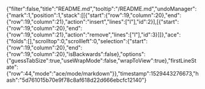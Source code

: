 {"filter":false,"title":"README.md","tooltip":"/README.md","undoManager":{"mark":1,"position":1,"stack":[[{"start":{"row":19,"column":20},"end":{"row":19,"column":21},"action":"insert","lines":["l"],"id":2}],[{"start":{"row":19,"column":20},"end":{"row":19,"column":21},"action":"remove","lines":["l"],"id":3}]]},"ace":{"folds":[],"scrolltop":0,"scrollleft":0,"selection":{"start":{"row":19,"column":20},"end":{"row":19,"column":20},"isBackwards":false},"options":{"guessTabSize":true,"useWrapMode":false,"wrapToView":true},"firstLineState":{"row":44,"mode":"ace/mode/markdown"}},"timestamp":1529443276673,"hash":"5d761015b70e9f78c8af618d22d666ebcfc12140"}